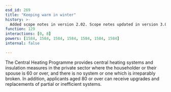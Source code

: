 ```yaml
---
esd_id: 269
title: "Keeping warm in winter"
history: >-
  Added scope notes in version 2.02. Scope notes updated in version 3.00 to clarify eligibility. Term name changed from 'Keeping warm in winter service' to 'Social services - keeping warm in winter - advice and support' in version 3.00. Name changed to 'Keeping warm in winter' in version 4.00.
function: 129
interactions: [0, 8]
powers: [1584, 1584, 1584, 1584, 1584, 1584, 1584]
internal: false

---
```


The Central Heating Programme provides central heating systems and insulation measures in the private sector where the householder or their spouse is 60 or over, and there is no system or one which is irreparably broken.  In addition, applicants aged 80 or over can receive upgrades and replacements of partial or inefficient systems.

